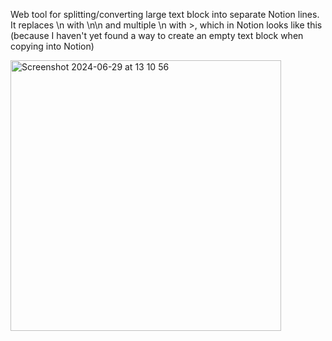 Web tool for splitting/converting large text block into separate Notion lines.
It replaces \n with \n\n
and multiple \n with >, which in Notion looks like this (because I haven't yet found a way to create an empty text block when copying into Notion)

<img width="433" alt="Screenshot 2024-06-29 at 13 10 56" src="https://github.com/shiyanalex/Notion/assets/124923710/627d8623-309e-428f-b4a2-765bfcf0b6df">
